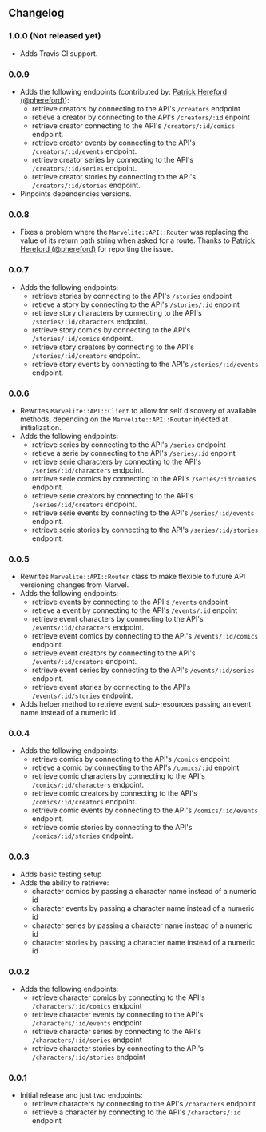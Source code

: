## Changelog

### 1.0.0 (Not released yet)
* Adds Travis CI support.

### 0.0.9
* Adds the following endpoints (contributed by: [Patrick Hereford (@phereford)](https://github.com/phereford)):
  * retrieve creators by connecting to the API's `/creators` endpoint
  * retieve a creator by connecting to the API's `/creators/:id` enpoint
  * retrieve creator connecting to the API's `/creators/:id/comics` endpoint.
  * retrieve creator events by connecting to the API's `/creators/:id/events` endpoint.
  * retrieve creator series by connecting to the API's `/creators/:id/series` endpoint.
  * retrieve creator stories by connecting to the API's `/creators/:id/stories` endpoint.
* Pinpoints dependencies versions.


### 0.0.8
* Fixes a problem where the `Marvelite::API::Router` was replacing the value of its return path string when asked for a route. Thanks to [Patrick Hereford (@phereford)](https://github.com/phereford) for reporting the issue.

### 0.0.7
* Adds the following endpoints:
  * retrieve stories by connecting to the API's `/stories` endpoint
  * retieve a story by connecting to the API's `/stories/:id` enpoint
  * retrieve story characters by connecting to the API's `/stories/:id/characters` endpoint.
  * retrieve story comics by connecting to the API's `/stories/:id/comics` endpoint.
  * retrieve story creators by connecting to the API's `/stories/:id/creators` endpoint.
  * retrieve story events by connecting to the API's `/stories/:id/events` endpoint.

### 0.0.6
* Rewrites `Marvelite::API::Client` to allow for self discovery of available methods, depending on the `Marvelite::API::Router` injected at initialization.
* Adds the following endpoints:
  * retrieve series by connecting to the API's `/series` endpoint
  * retieve a serie by connecting to the API's `/series/:id` enpoint
  * retrieve serie characters by connecting to the API's `/series/:id/characters` endpoint.
  * retrieve serie comics by connecting to the API's `/series/:id/comics` endpoint.
  * retrieve serie creators by connecting to the API's `/series/:id/creators` endpoint.
  * retrieve serie events by connecting to the API's `/series/:id/events` endpoint.
  * retrieve serie stories by connecting to the API's `/series/:id/stories` endpoint.


### 0.0.5
* Rewrites `Marvelite::API::Router` class to make flexible to future API versioning changes from Marvel.
* Adds the following endpoints:
  * retrieve events by connecting to the API's `/events` endpoint
  * retieve a event by connecting to the API's `/events/:id` enpoint
  * retrieve event characters by connecting to the API's `/events/:id/characters` endpoint.
  * retrieve event comics by connecting to the API's `/events/:id/comics` endpoint.
  * retrieve event creators by connecting to the API's `/events/:id/creators` endpoint.
  * retrieve event series by connecting to the API's `/events/:id/series` endpoint.
  * retrieve event stories by connecting to the API's `/events/:id/stories` endpoint.
* Adds helper method to retrieve event sub-resources passing an event name instead of a numeric id.


### 0.0.4
* Adds the following endpoints:
  * retrieve comics by connecting to the API's `/comics` endpoint
  * retieve a comic by connecting to the API's `/comics/:id` enpoint
  * retrieve comic characters by connecting to the API's `/comics/:id/characters` endpoint.
  * retrieve comic creators by connecting to the API's `/comics/:id/creators` endpoint.
  * retrieve comic events by connecting to the API's `/comics/:id/events` endpoint.
  * retrieve comic stories by connecting to the API's `/comics/:id/stories` endpoint.

### 0.0.3
* Adds basic testing setup
* Adds the ability to retrieve:
  * character comics by passing a character name instead of a numeric id
  * character events by passing a character name instead of a numeric id
  * character series by passing a character name instead of a numeric id
  * character stories by passing a character name instead of a numeric id

### 0.0.2
* Adds the following endpoints:
  * retrieve character comics by connecting to the API's `/characters/:id/comics` endpoint
  * retrieve character events by connecting to the API's `/characters/:id/events` endpoint
  * retrieve character series by connecting to the API's `/characters/:id/series` endpoint
  * retrieve character stories by connecting to the API's `/characters/:id/stories` endpoint

### 0.0.1
* Initial release and just two endpoints:
  * retrieve characters by connecting to the API's `/characters` endpoint
  * retrieve a character by connecting to the API's `/characters/:id` endpoint
